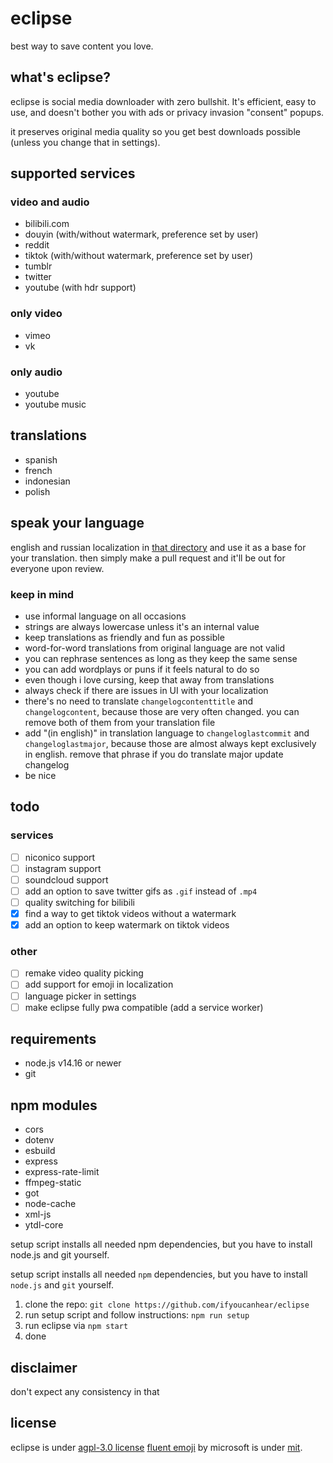 # eclipse

best way to save content you love.

## what's eclipse?

eclipse is social media downloader with zero bullshit. It's efficient, easy to use, and doesn't bother you with ads or privacy invasion "consent" popups.

it preserves original media quality so you get best downloads possible (unless you change that in settings).

## supported services

### video and audio

- bilibili.com
- douyin (with/without watermark, preference set by user)
- reddit
- tiktok (with/without watermark, preference set by user)
- tumblr
- twitter
- youtube (with hdr support)

### only video

- vimeo
- vk

### only audio

- youtube
- youtube music

## translations

- spanish
- french
- indonesian
- polish

## speak your language

english and russian localization in [that directory](https://github.com/ifyoucanhear/eclipse/tree/current/src/localization/languages) and use it as a base for your translation. then simply make a pull request and it'll be out for everyone upon review.

### keep in mind

- use informal language on all occasions
- strings are always lowercase unless it's an internal value
- keep translations as friendly and fun as possible
- word-for-word translations from original language are not valid
- you can rephrase sentences as long as they keep the same sense
- you can add wordplays or puns if it feels natural to do so
- even though i love cursing, keep that away from translations
- always check if there are issues in UI with your localization
- there's no need to translate `changelogcontenttitle` and `changelogcontent`, because those are very often changed. you can remove both of them from your translation file
- add "(in english)" in translation language to `changeloglastcommit` and `changeloglastmajor`, because those are almost always kept exclusively in english. remove that phrase if you do translate major update changelog
- be nice

## todo

### services

- [ ] niconico support
- [ ] instagram support
- [ ] soundcloud support
- [ ] add an option to save twitter gifs as `.gif` instead of `.mp4`
- [ ] quality switching for bilibili
- [x] find a way to get tiktok videos without a watermark
- [x] add an option to keep watermark on tiktok videos

### other

- [ ] remake video quality picking
- [ ] add support for emoji in localization
- [ ] language picker in settings
- [ ] make eclipse fully pwa compatible (add a service worker)

## requirements

- node.js v14.16 or newer
- git

## npm modules

- cors
- dotenv
- esbuild
- express
- express-rate-limit
- ffmpeg-static
- got
- node-cache
- xml-js
- ytdl-core

setup script installs all needed npm dependencies, but you have to install node.js and git yourself.

setup script installs all needed `npm` dependencies, but you have to install `node.js` and `git` yourself.

1. clone the repo: `git clone https://github.com/ifyoucanhear/eclipse`
2. run setup script and follow instructions: `npm run setup`
3. run eclipse via `npm start`
4. done

## disclaimer

don't expect any consistency in that

## license

eclipse is under [agpl-3.0 license](https://github.com/ifyoucanhear/eclipse/LICENSE)
[fluent emoji](https://github.com/microsoft/fluentui-emoji) by microsoft is under [mit](https://github.com/microsoft/fluentui-emoji/blob/main/LICENSE).
